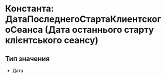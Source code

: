﻿# Константа: ДатаПоследнегоСтартаКлиентскогоСеанса (Дата останнього старту клієнтського сеансу)

## Тип значения

- Дата

